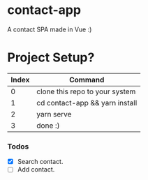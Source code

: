 # contact-app
A contact SPA made in Vue :)

# Project Setup?
|Index|Command|
|---|---|
|0|clone this repo to your system|
|1|cd contact-app && yarn install|
|2|yarn serve|
|3|done :)|


### Todos
- [X] Search contact.
- [ ] Add contact.
